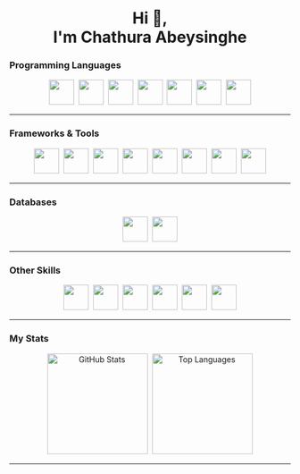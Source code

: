 <h1 align="center">Hi 👋,<br> I'm Chathura Abeysinghe</h1>
<!--<h3 align="center">A passionate Frontend Developer from Sri Lanka</h3>

<!--<p align="center">
  <img src="https://komarev.com/ghpvc/?username=chathuraabeysinghe&label=Profile%20views&color=0e75b6&style=flat" alt="chathuraabeysinghe" />
</p>-->

### Programming Languages  
<p align="center">
  <img src="https://skillicons.dev/icons?i=java" width="45"/>&nbsp;
  <img src="https://skillicons.dev/icons?i=js" width="45"/>&nbsp;
  <img src="https://skillicons.dev/icons?i=python" width="45"/>&nbsp;
  <img src="https://skillicons.dev/icons?i=cpp" width="45"/>&nbsp;
  <img src="https://skillicons.dev/icons?i=c" width="45"/>&nbsp;
  <img src="https://skillicons.dev/icons?i=cs" width="45"/>&nbsp;
  <img src="https://skillicons.dev/icons?i=kotlin" width="45"/>
</p>

---

### Frameworks & Tools  
<p align="center">
  <img src="https://skillicons.dev/icons?i=react" width="45"/>&nbsp;
  <img src="https://skillicons.dev/icons?i=react" width="45"/>&nbsp;
  <img src="https://skillicons.dev/icons?i=nodejs" width="45"/>&nbsp;
  <img src="https://skillicons.dev/icons?i=express" width="45"/>&nbsp;
  <img src="https://skillicons.dev/icons?i=firebase" width="45"/>&nbsp;
  <img src="https://skillicons.dev/icons?i=git" width="45"/>&nbsp;
  <img src="https://skillicons.dev/icons?i=figma" width="45"/>&nbsp;
  <img src="https://skillicons.dev/icons?i=postman" width="45"/>
</p>

---

### Databases  
<p align="center">
  <img src="https://skillicons.dev/icons?i=mysql" width="45"/>&nbsp;
  <img src="https://skillicons.dev/icons?i=mongodb" width="45"/>
</p>

---

### Other Skills  
<p align="center">
  <img src="https://skillicons.dev/icons?i=androidstudio" width="45"/>&nbsp;
  <img src="https://skillicons.dev/icons?i=arduino" width="45"/>&nbsp;
  <img src="https://skillicons.dev/icons?i=blender" width="45"/>&nbsp;
  <img src="https://skillicons.dev/icons?i=linux" width="45"/>&nbsp;
  <img src="https://skillicons.dev/icons?i=html" width="45"/>&nbsp;
  <img src="https://skillicons.dev/icons?i=css" width="45"/>
</p>

---

### My Stats  
<p align="center">
  <img src="https://github-readme-stats.vercel.app/api?username=chathuraabeysinghe&show_icons=true&theme=radical" alt="GitHub Stats" height="180"/>&nbsp;
  <img src="https://github-readme-stats.vercel.app/api/top-langs?username=chathuraabeysinghe&show_icons=true&locale=en&layout=compact&theme=radical" alt="Top Languages" height="180"/>
</p>

---

<!--From [Chathura Abeysinghe](https://github.com/chathuraabeysinghe) -->
